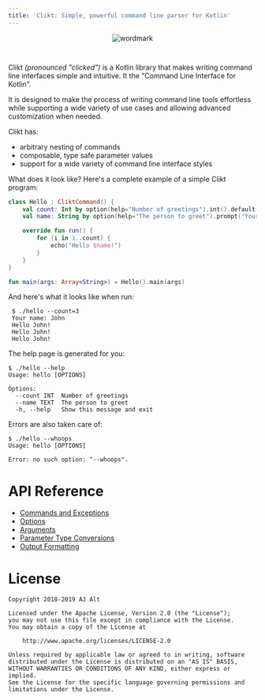 ```yaml
---
title: 'Clikt: Simple, powerful command line parser for Kotlin'
---
```


<div align="center" style="margin-bottom:42px;max-width:700px">
    <img alt="wordmark" src="img/wordmark.svg" />
</div>

Clikt *(pronounced "clicked")* is a Kotlin library that makes writing
command line interfaces simple and intuitive. It the "Command Line
Interface for Kotlin".

It is designed to make the process of writing command line tools effortless
while supporting a wide variety of use cases and allowing advanced
customization when needed.

Clikt has:

 * arbitrary nesting of commands
 * composable, type safe parameter values
 * support for a wide variety of command line interface styles

 What does it look like? Here's a complete example of a simple Clikt
 program:

```kotlin
class Hello : CliktCommand() {
    val count: Int by option(help="Number of greetings").int().default(1)
    val name: String by option(help="The person to greet").prompt("Your name")

    override fun run() {
        for (i in 1..count) {
            echo("Hello $name!")
        }
    }
}

fun main(args: Array<String>) = Hello().main(args)
```

And here's what it looks like when run:

```
 $ ./hello --count=3
 Your name: John
 Hello John!
 Hello John!
 Hello John!
```

The help page is generated for you:

```
$ ./hello --help
Usage: hello [OPTIONS]

Options:
  --count INT  Number of greetings
  --name TEXT  The person to greet
  -h, --help   Show this message and exit
```

Errors are also taken care of:

```
$ ./hello --whoops
Usage: hello [OPTIONS]

Error: no such option: "--whoops".
```

# API Reference

* [Commands and Exceptions](/api/clikt/com.github.ajalt.clikt.core/)
* [Options](/api/clikt/com.github.ajalt.clikt.parameters.options/)
* [Arguments](/api/clikt/com.github.ajalt.clikt.parameters.arguments/)
* [Parameter Type Conversions](/api/clikt/com.github.ajalt.clikt.parameters.types/)
* [Output Formatting](/api/clikt/com.github.ajalt.clikt.output/)

# License

    Copyright 2018-2019 AJ Alt

    Licensed under the Apache License, Version 2.0 (the "License");
    you may not use this file except in compliance with the License.
    You may obtain a copy of the License at

        http://www.apache.org/licenses/LICENSE-2.0

    Unless required by applicable law or agreed to in writing, software
    distributed under the License is distributed on an "AS IS" BASIS,
    WITHOUT WARRANTIES OR CONDITIONS OF ANY KIND, either express or implied.
    See the License for the specific language governing permissions and
    limitations under the License.
